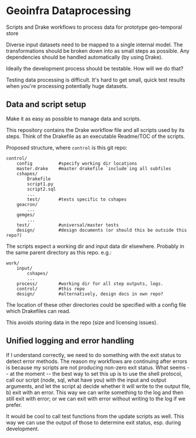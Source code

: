 Geoinfra Dataprocessing
=======================

Scripts and Drake workflows to process data for prototype geo-temporal store

Diverse input datasets need to be mapped to a single internal model. The transformations should be broken down into as small steps as possible. Any dependencies should be handled automatically (by using Drake).

Ideally the development process should be testable. How will we do that?

Testing data processing is difficult. It's hard to get small, quick test results when you're processing potentially huge datasets.


Data and script setup
---------------------

Make it as easy as possible to manage data and scripts.


This repository contains the Drake workflow file and all scripts used by its steps. Think of the Drakefile as an executable Readme/TOC of the scripts.

Proposed structure, where `control` is this git repo:

    control/
        config          #specify working dir locations
        master.drake    #master drakefile `include`ing all subfiles
        cshapes/
            Drakefile
            script1.py
            script2.sql
            ...
            test/       #tests specific to cshapes
        geacron/
            ...
        gemges/
            ...
        test/           #universal/master tests
        design/         #design documents (or should this be outside this repo?)

The scripts expect a working dir and input data dir elsewhere. Probably in the same parent directory as this repo. e.g.:

    work/
        input/
            cshapes/
            ...
        process/        #working dir for all step outputs, logs.
        control/        #this repo
        design/         #alternatively, design docs in own repo?

The location of these other directories could be specified with a config file which Drakefiles can read.

This avoids storing data in the repo (size and licensing issues).



Unified logging and error handling
----------------------------------

If I understand correctly, we need to do something with the exit status to detect error methods. The reason my workflows are continuing after errors is because my scripts are not producing non-zero exit status. What seems -- at the moment -- the best way to set this up is to use the shell protocol, call our script (node, sql, what have you) with the input and output arguments, and let the script a) decide whether it will write to the output file, b) exit with an error. This way we can write something to the log and then still exit with error; or we can exit with error without writing to the log if we prefer.

It would be cool to call test functions from the update scripts as well. This way we can use the output of those to determine exit status, esp. during development.

